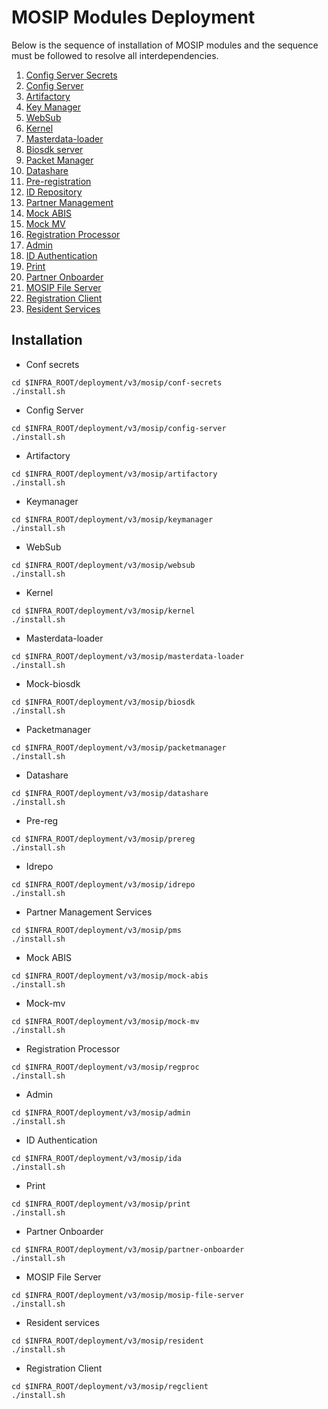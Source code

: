 # MOSIP Modules Deployment

Below is the sequence of installation of MOSIP modules and the sequence must be followed to resolve all interdependencies.

1. [Config Server Secrets](https://github.com/mosip/mosip-infra/blob/1.2.0.1/deployment/v3/mosip/conf-secrets/README.md)
2. [Config Server](https://github.com/mosip/mosip-infra/blob/1.2.0.1/deployment/v3/mosip/config-server/README.md)
3. [Artifactory](https://github.com/mosip/mosip-infra/blob/1.2.0.1/deployment/v3/mosip/artifactory/README.md)
4. [Key Manager](https://github.com/mosip/mosip-infra/blob/1.2.0.1/deployment/v3/mosip/keymanager/README.md)
5. [WebSub](https://github.com/mosip/mosip-infra/blob/1.2.0.1/deployment/v3/mosip/websub/README.md)
6. [Kernel](https://github.com/mosip/mosip-infra/blob/1.2.0.1/deployment/v3/mosip/kernel/README.md)
7. [Masterdata-loader]()
8. [Biosdk server](https://github.com/mosip/mosip-infra/tree/1.2.0.1/deployment/v3/mosip/biosdk)
9. [Packet Manager](https://github.com/mosip/mosip-infra/blob/1.2.0.1/deployment/v3/mosip/packetmanager/README.md)
10. [Datashare](https://github.com/mosip/mosip-infra/blob/1.2.0.1/deployment/v3/mosip/datashare/README.md)
11. [Pre-registration](https://github.com/mosip/mosip-infra/blob/1.2.0.1/deployment/v3/mosip/prereg/README.md)
12. [ID Repository](https://github.com/mosip/mosip-infra/blob/1.2.0.1/deployment/v3/mosip/idrepo/README.md)
13. [Partner Management](https://github.com/mosip/mosip-infra/blob/1.2.0.1/deployment/v3/mosip/pms/README.md)
14. [Mock ABIS](https://github.com/mosip/mosip-infra/blob/1.2.0.1/deployment/v3/mosip/mock-abis/README.md)
15. [Mock MV](https://github.com/mosip/mosip-infra/blob/1.2.0.1/deployment/v3/mosip/mock-mv/README.md)
16. [Registration Processor](https://github.com/mosip/mosip-infra/blob/1.2.0.1/deployment/v3/mosip/regproc/README.md)
17. [Admin](https://github.com/mosip/mosip-infra/blob/1.2.0.1/deployment/v3/mosip/admin/README.md)
18. [ID Authentication](https://github.com/mosip/mosip-infra/blob/1.2.0.1/deployment/v3/mosip/ida/README.md)
19. [Print](https://github.com/mosip/mosip-infra/blob/1.2.0.1/deployment/v3/mosip/print/README.md)
20. [Partner Onboarder](https://github.com/mosip/mosip-infra/blob/1.2.0.1/deployment/v3/mosip/partner-onboarder/README.md)
21. [MOSIP File Server](https://github.com/mosip/mosip-infra/blob/1.2.0.1/deployment/v3/mosip/mosip-file-server/README.md)
22. [Registration Client](https://github.com/mosip/mosip-infra/blob/1.2.0.1/deployment/v3/mosip/regclient/README.md)
23. [Resident Services](https://github.com/mosip/mosip-infra/blob/1.2.0.1/deployment/v3/mosip/resident/README.md)

## Installation

* Conf secrets

```
cd $INFRA_ROOT/deployment/v3/mosip/conf-secrets
./install.sh
```

* Config Server

```
cd $INFRA_ROOT/deployment/v3/mosip/config-server
./install.sh
```

* Artifactory

```
cd $INFRA_ROOT/deployment/v3/mosip/artifactory
./install.sh
```

* Keymanager

```
cd $INFRA_ROOT/deployment/v3/mosip/keymanager
./install.sh
```

* WebSub

```
cd $INFRA_ROOT/deployment/v3/mosip/websub
./install.sh
```

* Kernel

```
cd $INFRA_ROOT/deployment/v3/mosip/kernel
./install.sh
```

* Masterdata-loader

```
cd $INFRA_ROOT/deployment/v3/mosip/masterdata-loader
./install.sh
```

* Mock-biosdk

```
cd $INFRA_ROOT/deployment/v3/mosip/biosdk
./install.sh
```

* Packetmanager

```
cd $INFRA_ROOT/deployment/v3/mosip/packetmanager
./install.sh
```

* Datashare

```
cd $INFRA_ROOT/deployment/v3/mosip/datashare
./install.sh
```

* Pre-reg

```
cd $INFRA_ROOT/deployment/v3/mosip/prereg
./install.sh
```

* Idrepo

```
cd $INFRA_ROOT/deployment/v3/mosip/idrepo
./install.sh
```

* Partner Management Services

```
cd $INFRA_ROOT/deployment/v3/mosip/pms
./install.sh
```

* Mock ABIS

```
cd $INFRA_ROOT/deployment/v3/mosip/mock-abis
./install.sh
```

* Mock-mv

```
cd $INFRA_ROOT/deployment/v3/mosip/mock-mv
./install.sh
```

* Registration Processor

```
cd $INFRA_ROOT/deployment/v3/mosip/regproc
./install.sh
```

* Admin

```
cd $INFRA_ROOT/deployment/v3/mosip/admin
./install.sh
```

* ID Authentication

```
cd $INFRA_ROOT/deployment/v3/mosip/ida
./install.sh
```

* Print

```
cd $INFRA_ROOT/deployment/v3/mosip/print
./install.sh
```

* Partner Onboarder

```
cd $INFRA_ROOT/deployment/v3/mosip/partner-onboarder
./install.sh
```

* MOSIP File Server

```
cd $INFRA_ROOT/deployment/v3/mosip/mosip-file-server
./install.sh
```

* Resident services

```
cd $INFRA_ROOT/deployment/v3/mosip/resident
./install.sh
```

* Registration Client

```
cd $INFRA_ROOT/deployment/v3/mosip/regclient
./install.sh
```
